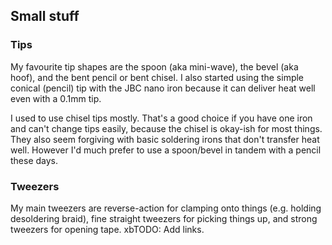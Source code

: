 ## Small stuff

### Tips

My favourite tip shapes are the spoon (aka mini-wave), the bevel (aka
hoof), and the bent pencil or bent chisel. I also started using the
simple conical (pencil) tip with the JBC nano iron because it can
deliver heat well even with a 0.1mm tip.

I used to use chisel tips mostly. That's a good choice if you have one
iron and can't change tips easily, because the chisel is okay-ish for
most things. They also seem forgiving with basic soldering irons that
don't transfer heat well. However I'd much prefer to use a spoon/bevel
in tandem with a pencil these days.

### Tweezers

My main tweezers are reverse-action for clamping onto things (e.g. holding desoldering braid), fine straight tweezers for picking things up, and strong tweezers for opening tape. xbTODO: Add links.

